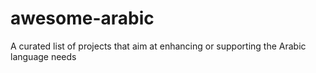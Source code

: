 # awesome-arabic
A curated list of projects that aim at enhancing or supporting the Arabic language needs
